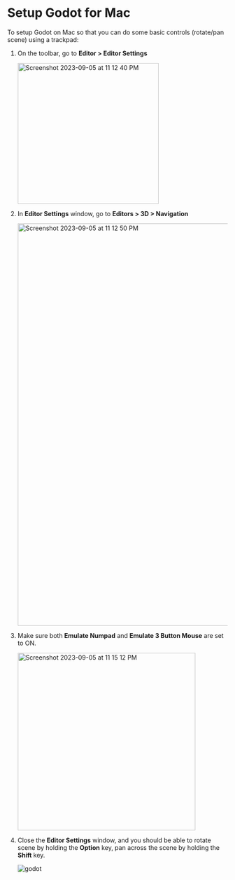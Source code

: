 # Setup Godot for Mac

To setup Godot on Mac so that you can do some basic controls (rotate/pan scene) using a trackpad:

1. On the toolbar, go to **Editor > Editor Settings**

    <img width="322" alt="Screenshot 2023-09-05 at 11 12 40 PM" src="https://github.com/zhifez/godot-notes/assets/33366655/94fc7928-49ee-4115-a783-5125ade7745f">


3. In **Editor Settings** window, go to **Editors > 3D > Navigation**

    <img width="920" alt="Screenshot 2023-09-05 at 11 12 50 PM" src="https://github.com/zhifez/godot-notes/assets/33366655/6c21fc92-50bc-42b0-84a2-12c3e52d09b2">


5. Make sure both **Emulate Numpad** and **Emulate 3 Button Mouse** are set to ON.

    <img width="406" alt="Screenshot 2023-09-05 at 11 15 12 PM" src="https://github.com/zhifez/godot-notes/assets/33366655/f1e00214-084e-4ff0-89fc-4d400d2386de">


6. Close the **Editor Settings** window, and you should be able to rotate scene by holding the **Option** key, pan across the scene by holding the **Shift** key.

    ![godot](https://github.com/zhifez/godot-notes/assets/33366655/07d01da0-7df1-4d4b-9a99-591bd4f7a9c1)
